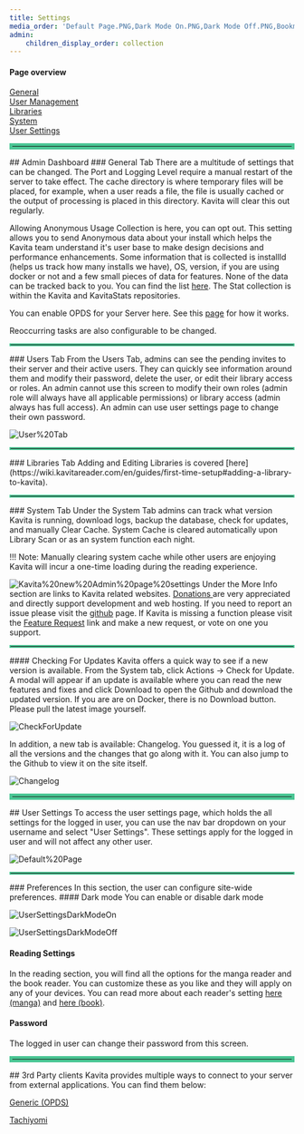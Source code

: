 ```yaml
---
title: Settings
media_order: 'Default Page.PNG,Dark Mode On.PNG,Dark Mode Off.PNG,Bookmarks.PNG,Kavita new Admin page settings.PNG,CheckForUpdate.PNG,Changelog.PNG,Admin Dashboard.PNG'
admin:
    children_display_order: collection
---
```


#### Page overview
[General](#general-tab)<br/>
[User Management](#users-tab)<br/>
[Libraries](#libraries-tab)<br/>
[System](#system-tab)<br/>
[User Settings](#user-settings)<br/>


<hr style="border:5px solid #4ac694"> </hr>
## Admin Dashboard
### General Tab 
There are a multitude of settings that can be changed. The Port and Logging Level require a manual restart of the server to take effect. The cache directory is where temporary files will be placed, for example, when a user reads a file, the file is usually cached or the output of processing is placed in this directory. Kavita will clear this out regularly.

Allowing Anonymous Usage Collection is here, you can opt out. This setting allows you to send Anonymous data about your install which helps the Kavita team understand it's user base to make design decisions and performance enhancements. Some information that is collected is installId (helps us track how many installs we have), OS, version, if you are using docker or not and a few small pieces of data for features. None of the data can be tracked back to you. You can find the list [here](https://wiki.kavitareader.com/en/faq). The Stat collection is within the Kavita and KavitaStats repositories.

You can enable OPDS for your Server here. See this [page](https://wiki.kavitareader.com/en/guides/preferences/opds) for how it works.

Reoccurring tasks are also configurable to be changed.

<hr style="border:2px solid #4ac694"> </hr>
### Users Tab
From the Users Tab, admins can see the pending invites to their server and their active users. They can quickly see information around them and modify their password, delete the user, or edit their library access or roles. An admin cannot use this screen to modify their own roles (admin role will always have all applicable permissions) or library access (admin always has full access). An admin can use user settings page to change their own password.

![User%20Tab](User%20Tab.PNG "User%20Tab")

<hr style="border:2px solid #4ac694"> </hr>
### Libraries Tab
Adding and Editing Libraries is covered [here](https://wiki.kavitareader.com/en/guides/first-time-setup#adding-a-library-to-kavita).

<hr style="border:2px solid #4ac694"> </hr>
### System Tab
Under the System Tab admins can track what version Kavita is running, download logs, backup the database, check for updates, and manually Clear Cache. 
System Cache is cleared automatically upon Library Scan or as an system function each night.

!!! Note: Manually clearing system cache while other users are enjoying Kavita will incur a one-time loading during the reading experience.

![Kavita%20new%20Admin%20page%20settings](Kavita%20new%20Admin%20page%20settings.PNG "Kavita%20new%20Admin%20page%20settings")
Under the More Info section are links to Kavita related websites. [Donations ](https://opencollective.com/kavita)are very appreciated and directly support development and web hosting. If you need to report an issue please visit the [github](https://github.com/Kareadita/Kavita/issues) page. If Kavita is missing a function please visit the [Feature Request](https://feats.kavitareader.com/) link and make a new request, or vote on one you support.  

<hr style="border:2px solid #4ac694"> </hr>
#### Checking For Updates
Kavita offers a quick way to see if a new version is available. From the System tab, click Actions -> Check for Update. A modal will appear if an update is available where you can read the new features and fixes and click Download to open the Github and download the updated version. If you are are on Docker, there is no Download button. Please pull the latest image yourself. 

![CheckForUpdate](CheckForUpdate.PNG "CheckForUpdate")

In addition, a new tab is available: Changelog. You guessed it, it is a log of all the versions and the changes that go along with it. You can also jump to the Github to view it on the site itself. 

![Changelog](Changelog.PNG "Changelog")

<hr style="border:5px solid #4ac694"> </hr>
## User Settings
To access the user settings page, which holds the all settings for the logged in user, you can use the nav bar dropdown on your username and select "User Settings". These settings apply for the logged in user and will not affect any other user.

![Default%20Page](Default%20Page.PNG "Default%20Page")

<hr style="border:2px solid #4ac694"> </hr>
### Preferences
In this section, the user can configure site-wide preferences.
#### Dark mode
You can enable or disable dark mode


![UserSettingsDarkModeOn](Dark%20Mode%20On.PNG?classes=flex&resize=400,400)

![UserSettingsDarkModeOff](Dark%20Mode%20Off.PNG?classes=flex&resize=400,400)

#### Reading Settings
In the reading section, you will find all the options for the manga reader and the book reader. You can customize these as you like and they will apply on any of your devices. You can read more about each reader's setting [here (manga)](https://wiki.kavitareader.com/guides/webreader) and [here (book)](https://wiki.kavitareader.com/guides/bookreader).

#### Password
The logged in user can change their password from this screen.

<hr style="border:5px solid #4ac694"> </hr>
## 3rd Party clients
Kavita provides multiple ways to connect to your server from external applications. You can find them below:

[Generic (OPDS)](./opds)

[Tachiyomi](../misc/tachiyomi)
